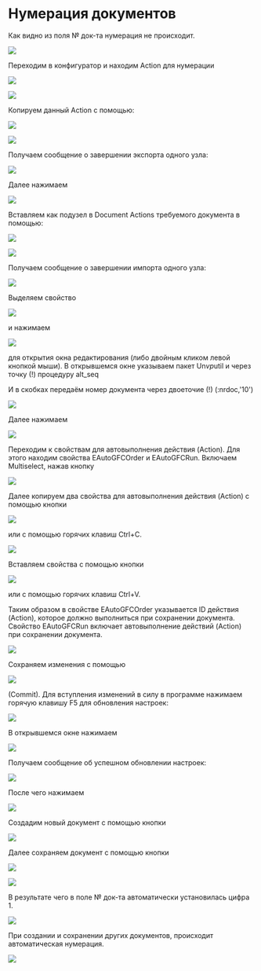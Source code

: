 # Нумерация документов

 Как видно из поля № док-та нумерация не происходит.

![](../.gitbook/assets/do2.png)

 Переходим в конфигуратор и находим Action для нумерации

![](../.gitbook/assets/prisvoenie.png)

![](../.gitbook/assets/n2.png)

 Копируем данный Action с помощью:

![](../.gitbook/assets/copy-node.png)

![](../.gitbook/assets/n3.png)

 Получаем сообщение о завершении экспорта одного узла:

![](../.gitbook/assets/copy-nodes%20%281%29.png)

 Далее нажимаем

![](../.gitbook/assets/ok%20%2817%29.png)

 Вставляем как подузел  в Document Actions требуемого документа в помощью:

![](../.gitbook/assets/paste-new-subnode.png)

![](../.gitbook/assets/n5.png)

 Получаем сообщение о завершении импорта одного узла:

![](../.gitbook/assets/copy-nodes.png)

 Выделяем свойство

![](../.gitbook/assets/sql.png)

 и нажимаем

![](../.gitbook/assets/edit-property.png)

для открытия окна редактирования \(либо двойным кликом левой кнопкой мыши\). В открывшемся окне указываем пакет Un$vp$util и через точку \(!\) процедуру alt\_seq

И в скобках передаём номер документа через двоеточие \(!\) \(:nrdoc,'10'\)

![](../.gitbook/assets/editing-property-sql1.png)

 Далее нажимаем

![](../.gitbook/assets/ok-konfiguratora.png)

 Переходим к свойствам для автовыполнения действия \(Action\). Для этого находим свойства EAutoGFCOrder и EAutoGFCRun. Включаем Multiselect, нажав кнопку

![](../.gitbook/assets/multiselect.png)

 Далее копируем два свойства для автовыполнения действия \(Action\) с помощью кнопки 

![](../.gitbook/assets/vstavit.png)

 или с помощью горячих клавиш Ctrl+C.

![](../.gitbook/assets/n8.png)

 Вставляем свойства с помощью кнопки

![](../.gitbook/assets/vstavit%20%281%29.png)

 или с помощью горячих клавиш Ctrl+V.

 Таким образом в свойстве EAutoGFCOrder указывается ID действия \(Action\), которое должно выполниться при сохранении документа. Свойство EAutoGFCRun включает автовыполнение действий \(Action\) при сохранении документа.

![](../.gitbook/assets/svoistva.png)

 Сохраняем изменения  с помощью

![](../.gitbook/assets/commit%20%2810%29.png)

 \(Commit\). Для вступления изменений в силу в программе нажимаем горячую клавишу F5 для обновления настроек:

![](../.gitbook/assets/confirm%20%283%29.png)

 В открывшемся окне нажимаем

![](../.gitbook/assets/yes%20%285%29.png)

 Получаем сообщение об успешном обновлении настроек:

![](../.gitbook/assets/uma.md%20%281%29.png)

 После чего нажимаем

![](../.gitbook/assets/ok%20%2812%29.png)

 Создадим новый документ с помощью кнопки

![](../.gitbook/assets/novyi.png)

 Далее сохраняем документ с помощью кнопки

![](../.gitbook/assets/sokhranit%20%283%29.png)

![](../.gitbook/assets/n13.png)

 В результате чего в поле № док-та автоматически установилась цифра 1.

![](../.gitbook/assets/do1.png)

 При создании и сохранении других документов, происходит автоматическая нумерация.

![](../.gitbook/assets/dok-ta.png)

